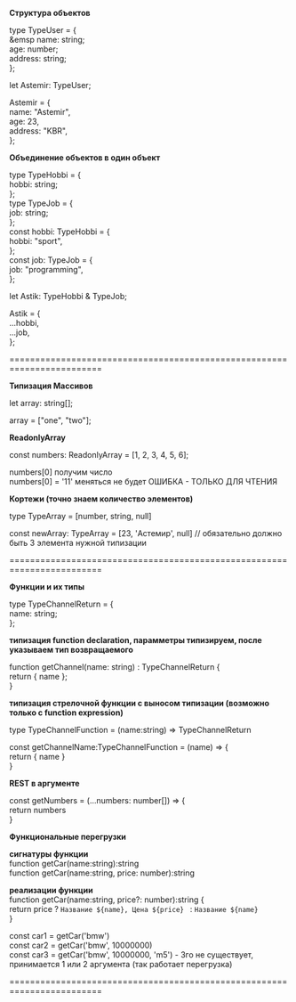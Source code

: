   <b>Структура объектов</b><br/>

  type TypeUser = { <br/>
    &emsp name: string; <br/>
    age: number; <br/>
    address: string; <br/>
  }; <br/>

  let Astemir: TypeUser; <br/>

  Astemir = { <br/>
    name: "Astemir", <br/>
    age: 23, <br/>
    address: "KBR", <br/>
  }; <br/>

  <b>Объединение объектов в один объект</b><br/>

  type TypeHobbi = { <br/>
    hobbi: string; <br/>
  }; <br/>
  type TypeJob = {<br/>
    job: string;<br/>
  };<br/>
  const hobbi: TypeHobbi = {<br/>
    hobbi: "sport",<br/>
  };<br/>
  const job: TypeJob = {<br/>
    job: "programming",<br/>
  };<br/>

  let Astik: TypeHobbi & TypeJob;<br/>

  Astik = {<br/>
    ...hobbi,<br/>
    ...job,<br/>
  };<br/>

  ========================================================================

  <b>Типизация Массивов</b><br/>

  let array: string[];<br/>

  array = ["one", "two"];<br/>

  <b>ReadonlyArray</b> <br/>

  const numbers: ReadonlyArray<number> = [1, 2, 3, 4, 5, 6];<br/>

  numbers[0]  получим число<br/>
  numbers[0] = '11'  меняться не будет ОШИБКА - ТОЛЬКО ДЛЯ ЧТЕНИЯ<br/>


  <b>Кортежи (точно знаем количество элементов)</b><br/>

  type TypeArray = [number, string, null]<br/>

  const newArray: TypeArray = [23, 'Астемир', null] // обязательно должно быть 3 элемента нужной типизации<br/>

  ========================================================================

  <b>Функции и их типы</b><br/>

  type TypeChannelReturn = {<br/>
    name: string;<br/>
  }; <br/>

  <b>типизация function declaration, парамметры типизируем, после указываем тип возвращаемого</b><br/>

  function getChannel(name: string) : TypeChannelReturn {<br/>
    return { name };<br/>
  }<br/>

  <b>типизация стрелочной функции с выносом типизации (возможно только с function expression)</b><br/>

  type TypeChannelFunction = (name:string) => TypeChannelReturn<br/>

  const getChannelName:TypeChannelFunction = (name) => {<br/>
    return { name }<br/>
  }<br/>

  <b>REST в аргументе</b><br/>

  const getNumbers = (...numbers: number[])  => {<br/>
    return numbers<br/>
  }<br/>

  <b>Функциональные перегрузки</b><br/>

  <b>сигнатуры функции</b><br/>
  function getCar(name:string):string<br/>
  function getCar(name:string, price: number):string<br/>

  <b>реализации функции</b><br/>
  function getCar(name:string, price?: number):string {<br/>
    return price ? `Название ${name}, Цена ${price} ` : `Название ${name}`<br/>
  }<br/>

  const car1 = getCar('bmw')<br/>
  const car2 = getCar('bmw', 10000000)<br/>
  const car3 = getCar('bmw', 10000000, 'm5') - 3го не существует, принимается 1 или 2 аргумента (так работает перегрузка)<br/>


  ========================================================================